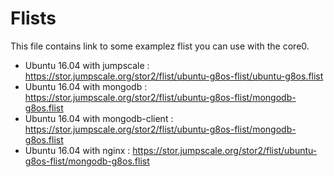 # Flists

This file contains link to some examplez flist you can use with the core0.

- Ubuntu 16.04 with jumpscale : https://stor.jumpscale.org/stor2/flist/ubuntu-g8os-flist/ubuntu-g8os.flist
- Ubuntu 16.04 with mongodb : https://stor.jumpscale.org/stor2/flist/ubuntu-g8os-flist/mongodb-g8os.flist
- Ubuntu 16.04 with mongodb-client : https://stor.jumpscale.org/stor2/flist/ubuntu-g8os-flist/mongodb-g8os.flist
- Ubuntu 16.04 with nginx : https://stor.jumpscale.org/stor2/flist/ubuntu-g8os-flist/mongodb-g8os.flist
